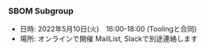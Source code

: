 ### SBOM Subgroup

- 日時: 2022年5月10日(火)　16:00-18:00 (Toolingと合同)
- 場所: オンラインで開催 MailList, Slackで別途連絡します  
